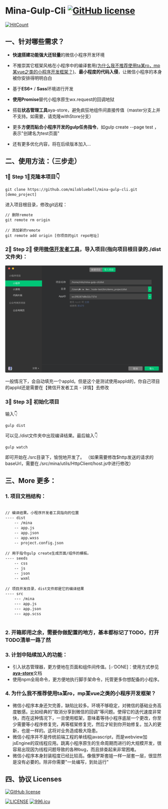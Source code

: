 # Mina-Gulp-Cli [![GitHub license](https://img.shields.io/badge/license-MIT-blue.svg)](https://github.com/milobluebell/mina-gulp-cli/blob/master/LICENSE)
[![HitCount](http://hits.dwyl.io/milobluebell/mina-gulp-cli.svg)](http://hits.dwyl.io/milobluebell/mina-gulp-cli)

## 一、针对哪些需求？

* **快速搭建功能强大还轻量**的微信小程序开发环境
  
* 不推崇其它框架风格在小程序中的编译套用[(为什么我不推荐使用ta某ro，mp某vue之类的小程序开发框架？)](https://github.com/milobluebell/mina-gulp-cli#4-%E4%B8%BA%E4%BB%80%E4%B9%88%E6%88%91%E4%B8%8D%E6%8E%A8%E8%8D%90%E4%BD%BF%E7%94%A8ta%E6%9F%90romp%E6%9F%90vue%E4%B9%8B%E7%B1%BB%E7%9A%84%E5%B0%8F%E7%A8%8B%E5%BA%8F%E5%BC%80%E5%8F%91%E6%A1%86%E6%9E%B6)、**最小程度的代码入侵**，让微信小程序的本身被你安排得明明白白
  
* 基于**ES6+** / **Sass**环境进行开发
  
* **使用Promise**替代小程序原生wx.request的回调地狱

* 搭载**状态管理工具**aya-store，避免疯狂地组件间直接传值（master分支上并不支持。如需要，请克隆withStore分支）
  
* 更多**方便而贴合小程序开发的gulp任务指令**，如gulp create --page test ，表示"创建名为test页面"
  
* 还有更多优化内容，将在后续版本加入...



## 二、使用方法：（三步走）

### 1⃣️ Step 1：克隆本项目👇
```
git clone https://github.com/milobluebell/mina-gulp-cli.git [demo_project]
```
进入项目根目录，修改git远程：
```
// 删除remote
git remote rm origin

// 添加新的remote
git remote add origin [你项目的git repo地址]
```

### 2⃣️ Step 2： 使用[微信开发者工具](https://developers.weixin.qq.com/miniprogram/dev/devtools/download.html)，导入项目(指向项目根目录的./dist文件夹)： 
![Image text](https://raw.githubusercontent.com/milobluebell/imgs-repo/master/img/intro-pic.png)

一般情况下，会自动填充一个appId。但是这个是测试使用appId的，你自己项目的appId还是需要在【微信开发者工具 - 详情】去修改

### 3⃣️ Step 3： 初始化项目
输入👇
```
gulp dist
```
可以见./dist文件夹中出现编译结果。最后输入👇
```
gulp watch
```
即可开始在./src目录下，愉悦地开发了。
（如果需要修改$http发送的请求的baseUrl，需要在./src/mina/utils/HttpClient/host.js中进行修改）



## 三、More 更多：

### 1. 项目文档结构：
```

// 编译结果。小程序开发者工具指向的位置
---- dist                            
    -- /mina
    -- app.js
    -- app.json
    -- app.wxss
    -- project.config.json

// 用于指令gulp create生成页面/组件的模板。
---- seeds
    -- css
    -- js
    -- json
    -- wxml

// 项目开发目录，dist文件即是它的编译结果
---- src
    --- /mina
    --- app.js
    --- app.json
    --- app.scss
    
```


### 2. 开箱即用之余，需要你做配置的地方，基本都标记了TODO，打开TODO清单一路了然

### 3. 计划中陆续加入的功能：
* 引入状态管理器，更方便地在页面和组件间传值。[✅DONE]：使用方式参见[**aya-store**](https://github.com/milobluebell/aya-store)文档
* 使用npm全局命令，更方便地执行脚手架命令，托管更多你想配备的小程序。


### 4. 为什么我不推荐使用ta某ro，mp某vue之类的小程序开发框架？
* 微信小程序本身还欠完善，缺陷比较多。环境不够稳定，对微信的基础业务高度敏感。比如经典的"取消分享到微信的回调"等问题。使得它的迭代速度非常快，而在这种情况下，一旦使用框架，意味着等待小程序底层一个更改，你至少需要等小程序修复完，再等框架修复完，然后才轮到你开始修复。加入的更新，也是一样的。这将对业务造成极大隐患。
* 微信小程序并不是传统前端工程的单线程javascript，而是webview加jsEngine的双线程应用。跳离小程序原生的生命周期而进行的大规模开发，很容易出现因为线程问题导致的各种bug，而且排查起来非常困难。
* 微信小程序本身封装程度已经比较高。像俄罗斯套娃一样一层套一层，很显然是没有必要的。除非你需要"一处编写，到处运行"



## 四、协议 Licenses

[![GitHub license](https://img.shields.io/badge/license-MIT-blue.svg)](https://github.com/milobluebell/mina-gulp-cli/blob/master/LICENSE)


[![LICENSE](https://img.shields.io/badge/license-NPL%20(The%20996%20Prohibited%20License)-blue.svg)](https://github.com/996icu/996.ICU/blob/master/LICENSE)
[![996.icu](https://img.shields.io/badge/link-996.icu-red.svg)](https://996.icu)

